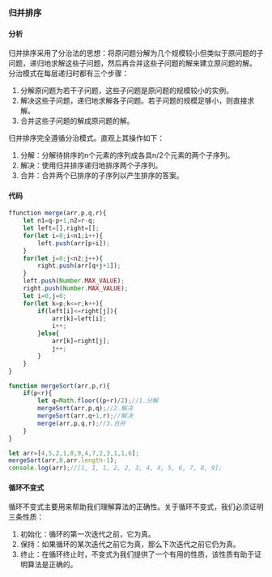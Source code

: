 ### 归并排序
#### 分析
归并排序采用了分治法的思想：将原问题分解为几个规模较小但类似于原问题的子问题，递归地求解这些子问题，然后再合并这些子问题的解来建立原问题的解。<br>
分治模式在每层递归时都有三个步骤：<br>
1. 分解原问题为若干子问题，这些子问题是原问题的规模较小的实例。
2. 解决这些子问题，递归地求解各子问题。若子问题的规模足够小，则直接求解。
3. 合并这些子问题的解成原问题的解。

归并排序完全遵循分治模式。直观上其操作如下：<br>

1. 分解：分解待排序的n个元素的序列成各具n/2个元素的两个子序列。
2. 解决：使用归并排序递归地排序两个子序列。
3. 合并：合并两个已排序的子序列以产生排序的答案。

#### 代码
```javascript
ffunction merge(arr,p,q,r){
	let n1=q-p+1,n2=r-q;
	let left=[],right=[];
	for(let i=0;i<n1;i++){
		left.push(arr[p+i]);
	}
	for(let j=0;j<n2;j++){
		right.push(arr[q+j+1]);
	}
	left.push(Number.MAX_VALUE);
	right.push(Number.MAX_VALUE);
	let i=0,j=0;
	for(let k=p;k<=r;k++){
		if(left[i]<=right[j]){
			arr[k]=left[i];
			i++;
		}else{
			arr[k]=right[j];
			j++;
		}
	}	 
}

function mergeSort(arr,p,r){
	if(p<r){
		let q=Math.floor((p+r)/2);//1.分解
		mergeSort(arr,p,q);//2.解决
		mergeSort(arr,q+1,r);//解决
		merge(arr,p,q,r);//3.合并
	}
}

let arr=[4,5,2,1,8,9,4,7,2,3,1,1,6];
mergeSort(arr,0,arr.length-1);
console.log(arr);//[1, 1, 1, 2, 2, 3, 4, 4, 5, 6, 7, 8, 9];
```
#### 循环不变式
循环不变式主要用来帮助我们理解算法的正确性。关于循环不变式，我们必须证明三条性质：<br>
1. 初始化：循环的第一次迭代之前，它为真。
2. 保持：如果循环的某次迭代之前它为真，那么下次迭代之前它仍为真。
3. 终止：在循环终止时，不变式为我们提供了一个有用的性质，该性质有助于证明算法是正确的。
